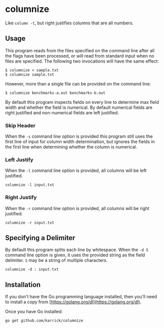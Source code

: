# columnize

Like `column -t`, but right justifies columns that are all numbers.

## Usage

This program reads from the files specified on the command line after
all the flags have been processed, or will read from standard input
when no files are specified. The following two invocations will have
the same effect:

    $ columnize < sample.txt
    $ columnize sample.txt

However, more than a single file can be provided on the command line:

    $ columnize benchmarks-a.out benchmarks-b.out

By default this program inspects fields on every line to determine max
field width and whether the field is numerical. By default numerical
fields are right justified and non-numerical fields are left
justified.

### Skip Header

When the `-s` command line option is provided this program still uses
the first line of input for column width determination, but ignores
the fields in the first line when determining whether the column is
numerical.

### Left Justify

When the `-l` command line option is provided, all columns will be
left justified.

```
columnize -l input.txt
```

### Right Justify

When the `-r` command line option is provided, all columns will be
right justified.

```
columnize -r input.txt
```

## Specifying a Delimiter

By default this program splits each line by whitespace. When the `-d
S` command line option is given, it uses the provided string as the
field delimiter. `S` may be a string of multiple characters.

```
columnize -d : input.txt
```

## Installation

If you don't have the Go programming language installed, then you'll
need to install a copy from
[https://golang.org/dl](https://golang.org/dl).

Once you have Go installed:

```
go get github.com/karrick/columnize
```
